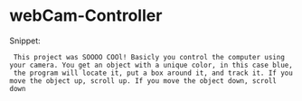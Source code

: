 # webCam-Controller

Snippet:

     This project was SOOOO COOl! Basicly you control the computer using your camera. You get an object with a unique color, in this case blue, 
     the program will locate it, put a box around it, and track it. If you move the object up, scroll up. If you move the object down, scroll down 
